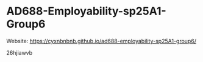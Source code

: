# AD688-Employability-sp25A1-Group6
Website: https://cyxnbnbnb.github.io/ad688-employability-sp25A1-group6/

26hjiawvb
